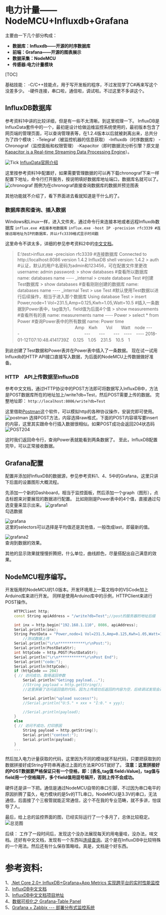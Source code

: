 # 电力计量——NodeMCU+Influxdb+Grafana
主要由一下几个部分构成：

- **数据库：Influxdb——开源的时序数据库**
- **前端：Grafana——开源的图表展示**
- **数据采集：NodeMCU**
- **传感器:电力计量模块**

[TOC]

基础技能：
-C/C++技能点，用于写开发板的程序，不过发现学了C#再来写这个没差多少。
-硬件连接，串口啦，通信啦，调试啦。不过这里不多讲这个。

## InfluxDB数据库
参考资料1中讲的比较详细，但是有一些不太清晰。到这里梳理一下。
InfluxDB是InfluxData套件中的一个，最初是设计给做运维监控系统使用的，最初版本包含了网页端的管理页面，可以查询管理表等，在1.2.4版本以后就被剥离出来，总共分为了四个模块：
-Telegraf（被监控机器的信息获取）
-Influxdb（时序数据库）
-Chronograf（监控面板和权限管理）
-Kapacitor（即时数据流分析引擎？原文是[Kapacitor is a Real-time Streaming Data Processing Engine](https://www.influxdata.com/time-series-platform/kapacitor/)）。

![Tick](https://i.loli.net/2018/01/12/5a5854f61f380.png)
[InfluxData官网介绍](https://www.influxdata.com/time-series-platform/)


这里按参考资料1中配置好，如果需要管理数据的可以再下载chronograf下来一样配置下地址，命令行打开服务，按说明填好数据库地址端口，数据库名就可以了。
![chronograf](https://i.loli.net/2018/01/12/5a5857ecbaf90.png)
图例为在chronograf直接查询数据库的数据并预览图表

其他功能就不介绍了，看下界面进去看就知道是干什么的了。

### 数据库表和查询、插入数据
Windows和Linux一样，进入文件夹，通过命令行来连接本地或者远程Influxdb数据库
`influx.exe #连接本地数据库`
`influx.exe -host IP -precision rfc3339 #连接远端地址为IP的数据库，并以rfc3339格式显示时间戳`

这里命令不讲太多，详细的参见参考资料2中的[中文文档](https://jasper-zhang1.gitbooks.io/influxdb/content/)。

>E:\test>influx.exe -precision rfc3339
\#连接数据库
Connected to http://localhost:8086 version 1.4.2
InfluxDB shell version: 1.4.2
\> auth
\#认证，默认的用户名密码为admin和123456，可在配置文件里更改
username: admin
password:
\> show databases
\#查看所以数据库
name: databases
name
\----
_internal
\> create database Test
\#创建Test数据库
\> show databases
\#查看刚刚创建的数据库
name: databases
name
\----
_internal
Test
\> use Test
\#默认使用Test数据以进行后续操作，相当于进入那个数据库
Using database Test
\> insert Power,node=1 Vol=231.5,Amp=0.125,Kwh=1.05,Watt=10.5
\#插入一条数据到Power表中，tag值为1，field值为后面4个值
\> show measurements
\#查看所有的表
name: measurements
name
\----
Power
\> select * from Power
\#查询Power表中的所有数据
name: Power
time  　　　　　　　　　    　　　　Amp　Kwh　　Vol　　Watt　node
\----　　　　　　　　　　　　　　　---　　---　　---　----　----
2018-01-12T07:10:48.4141739Z　0.125　1.05　231.5　10.5　1

到此创建了Test数据和Power表并在Power表中插入了一条数据。
现在试一试用Influxdb的HTTP API接口直接写入数据，为后面的NodeMCU上传数据做好准备。

### HTTP　API上传数据至InfluxDB
参考中文文档，通过HTTP协议中的POST方法即可将数据写入InfluxDB中，方法是POST数据库所在的地址加上/write?db=Test，然后POST需要上传的数据。
完整地址即：
`http://localhost:8086/write?db=Test`

这里借助[Postman](https://www.getpostman.com/)这个软件，可以模拟http的各种协议操作，安装完即可使用。
![postman](https://i.loli.net/2018/01/12/5a5867eac7006.png)
选择POST方法，内容选择raw格式，下面的POST内容填写要insert的内容，这里其实跟命令行插入数据很相似。如果POST成功会返回204状态码
![POST204](https://i.loli.net/2018/01/12/5a58696369aaa.png)

这时我们返回命令行，查询Power表就能看到两条数据了。
至此，InfluxDB配置完毕，可以正常接收数据。

## Grafana配置
配置并添加好InfluxDB的数据源，参见参考资料1、4、5中的Grafana，这里只讲下后面的设置图形大概流程。

先添加一个新的Dashboard，相当于监控面板，然后添加一个graph（图形），点击标题来对要展现的数据进行配置。
比如刚刚是Power表中的4个值，直接通过勾选变量来显示出来。
![grafana1](https://i.loli.net/2018/01/12/5a586d1643ae1.jpg)  
勾选数据

![grafana](https://i.loli.net/2018/01/12/5a586d719795d.jpg)  
这里的selectors可以选择是平均值还是其他值，一般改成last，即最新的值。

![grafana2](https://i.loli.net/2018/01/12/5a586de8f094d.jpg)  
查询到数据的效果。

其他的显示效果就慢慢折腾把，什么单位，曲线颜色，尽量搭配出自己满意的效果。

## NodeMCU程序编写。
开发版用的NodeMCU的1.0版本。开发环境用上一篇文档中的VSCode加上Arduino库来进行开发。
同样是使用Arduino库中的示例，HTTPClient来进行POST操作。
```c++
    HTTPClient http;
    const String apiAddress = "/write?db=Test";//post的服务器的地址后缀

    int inx = http.begin("192.168.1.110", 8086, apiAddress);
    Serial.println(inx);
    String PostData = "Power,node=1 Vol=231.5,Amp=0.125,Kwh=1.05,Watt=10.5";
        //测试数据上传
    Serial.println("\r\n************\r\nPost:");
    Serial.println(PostDataStr);
    int httpCode = http.POST(PostDataStr);
    Serial.println("\r\n************\r\nPost End");
    Serial.print("code:");
    Serial.println(httpCode);
    if (httpCode == 204)
    { // 访问成功，取得返回参数
        Serial.println("Getingg payload...");
        //String payload = http.getString();
        //这里屏蔽了访问返回值的代码，因为上传成功后返回的内容为空，后续调试发现会造成bug卡在这一步

        Serial.println("upload success!");
        //Serial.println("U:5." + xxx + "I:0." + yyy);

        //Serial.println(payload);
    }
    else
    { // 访问不成功，打印原因
        String payload = http.getString();
        Serial.print("context:");
        Serial.println(payload);
    }
    ...
```

然后加入电力计量获取的代码，这里因为不同的模块就不贴代码，只要把获取到的数据拼接好成String字符串再通过上面的方法来POST就好了。
**注意：这里拼接好的POST数据要严格保证只有一个空格，即：[表名,tag值 field=Value]，tag值与field用一个空格隔开，多个field值用逗号隔开，否则上传不会成功。**

硬件还是讲一下把。通信是通过NodeMCU自带的串口引脚，不过因为串口电平的原因折腾了蛮久，电力模块的是5v的TTL串口，NodeMCU是3.3V的串口，无法通信，后面接了个三极管就能正常通信，这个不在我的专业范畴，就不多讲，怕误导了人。

最后，给上总的监控界面的图，已经实际运行了一个多月了，总体比较稳定。
![总览图](https://i.loli.net/2018/01/12/5a58731e52e10.jpg)


后续：
工作了一段时间后，发现这个没办法展现每天的用电量哇，没办法，啃文档。还好有中文文档，发现有一个东西叫[连续查询](https://jasper-zhang1.gitbooks.io/influxdb/content/Guide/downsampling_and_retention.html)。这个是在InfluxDB中比较特殊的一个用法。然后还有什么保存策略哇。真是，文档是个好东西。

# 参考资料:
1、[.Net Core 2.0+ InfluxDB+Grafana+App Metrics 实现跨平台的实时性能监控](http://www.cnblogs.com/landonzeng/p/7904402.html)  
2、[InfluxDB中文文档](https://jasper-zhang1.gitbooks.io/influxdb/content/)  
3、[InfluxDB中文文档项目地址](https://github.com/jasper-zhang/influxdb-document-cn)  
4、[数据可视化之 Grafana-Table Panel ](https://testerhome.com/topics/4550?locale=zh-CN)  
5、[Grafana + Zabbix --- 部署分布式监控系统](http://www.cnblogs.com/yyhh/p/4792830.html)  
